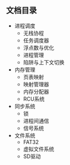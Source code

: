 ## 文档目录

* 进程调度
  * 无栈协程
  * 任务调度器
  * 浮点数与优化
  * 进程管理
  * 陷阱与上下文切换
* 内存管理
  * 页表映射
  * 映射管理器
  * 内存分配器
  * RCU系统
* 同步系统
  * 锁
  * 进程间通信
  * 信号系统
* 文件系统
  * FAT32
  * 虚拟文件系统
  * SD驱动
